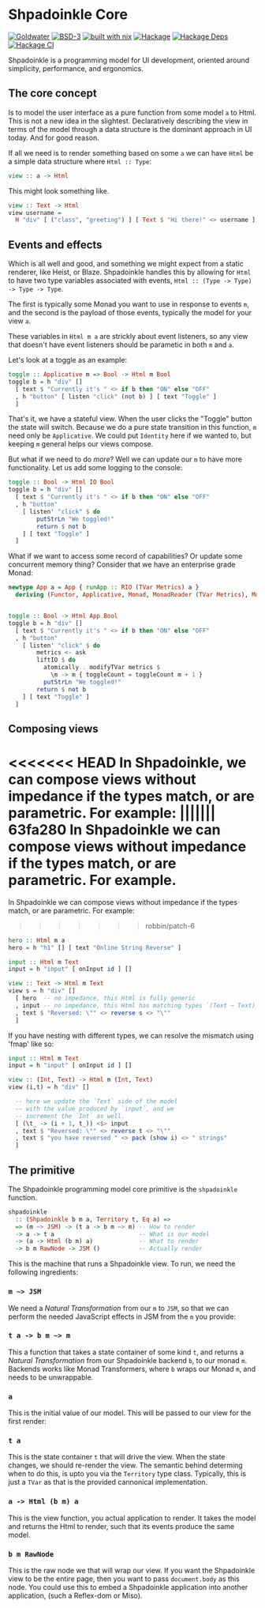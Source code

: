 # Shpadoinkle Core

[![Goldwater](https://gitlab.com/fresheyeball/Shpadoinkle/badges/master/pipeline.svg)](https://gitlab.com/fresheyeball/Shpadoinkle)
[![BSD-3](https://img.shields.io/badge/License-BSD%203--Clause-blue.svg)](https://opensource.org/licenses/BSD-3-Clause)
[![built with nix](https://img.shields.io/badge/built%20with-nix-41439a)](https://builtwithnix.org)
[![Hackage](https://img.shields.io/hackage/v/Shpadoinkle.svg)](https://hackage.haskell.org/package/Shpadoinkle)
[![Hackage Deps](https://img.shields.io/hackage-deps/v/Shpadoinkle.svg)](http://packdeps.haskellers.com/reverse/Shpadoinkle)
[![Hackage CI](https://matrix.hackage.haskell.org/api/v2/packages/Shpadoinkle/badge)](https://matrix.hackage.haskell.org/#/package/Shpadoinkle)

Shpadoinkle is a programming model for UI development, oriented around simplicity,
performance, and ergonomics.

## The core concept

Is to model the user interface as a pure function from some model `a` to Html.
This is not a new idea in the slightest. Declaratively describing the view in terms
of the model through a data structure is the dominant approach in UI today. And
for good reason.

If all we need is to render something based on some `a` we can have `Html` be a
simple data structure where `Html :: Type`:

```haskell
view :: a -> Html
```

This might look something like.

```haskell
view :: Text -> Html
view username =
  H "div" [ ("class", "greeting") ] [ Text $ "Hi there!" <> username ]
```

## Events and effects

Which is all well and good, and something we might expect from a static renderer,
like Heist, or Blaze. Shpadoinkle handles this by allowing for `Html` to have two
type variables associated with events, `Html :: (Type -> Type) -> Type -> Type`.

The first is typically some Monad you want to use in response to events `m`, and
the second is the payload of those events, typically the model for your view `a`.

These variables in `Html m a` are strickly about event listeners, so any view
that doesn't have event listeners should be parametic in both `m` and `a`.

Let's look at a toggle as an example:

```haskell
toggle :: Applicative m => Bool -> Html m Bool
toggle b = h "div" []
  [ text $ "Currently it's " <> if b then "ON" else "OFF"
  , h "button" [ listen "click" (not b) ] [ text "Toggle" ]
  ]
```

That's it, we have a stateful view. When the user clicks
the "Toggle" button the state will switch. Because we do a pure
state transition in this function, `m` need only be `Applicative`.
We could put `Identity` here if we wanted to, but keeping `m` general
helps our views compose.

But what if we need to do _more_? Well we can update our `m` to
have more functionality. Let us add some logging to the console:

```haskell
toggle :: Bool -> Html IO Bool
toggle b = h "div" []
  [ text $ "Currently it's " <> if b then "ON" else "OFF"
  , h "button"
    [ listen' "click" $ do
        putStrLn "We toggled!"
        return $ not b
    ] [ text "Toggle" ]
  ]
```

What if we want to access some record of capabilities? Or update some
concurrent memory thing? Consider that we have an enterprise grade Monad:

```haskell
newtype App a = App { runApp :: RIO (TVar Metrics) a }
  deriving (Functor, Applicative, Monad, MonadReader (TVar Metrics), MonadIO, MonadJSM)


toggle :: Bool -> Html App Bool
toggle b = h "div" []
  [ text $ "Currently it's " <> if b then "ON" else "OFF"
  , h "button"
    [ listen' "click" $ do
        metrics <- ask
        liftIO $ do
          atomically . modifyTVar metrics $
            \m -> m { toggleCount = toggleCount m + 1 }
          putStrLn "We toggled!"
        return $ not b
    ] [ text "Toggle" ]
  ]
```

## Composing views

<<<<<<< HEAD
In Shpadoinkle, we can compose views without impedance if the types match,
or are parametric. For example:
||||||| 63fa280
In Shpadoinkle we can compose views without impedance if the types match,
or are parametric. For example.
=======
In Shpadoinkle we can compose views without impedance if the types match,
or are parametric. For example:
>>>>>>> robbin/patch-6

```haskell
hero :: Html m a
hero = h "h1" [] [ text "Online String Reverse" ]

input :: Html m Text
input = h "input" [ onInput id ] []

view :: Text -> Html m Text
view s = h "div" []
  [ hero  -- no impedance, this Html is fully generic
  , input -- no impedance, this Html has matching types `(Text ~ Text)`
  , text $ "Reversed: \"" <> reverse s <> "\""
  ]
```

If you have nesting with different types,
we can resolve the mismatch using 'fmap' like so:

```haskell
input :: Html m Text
input = h "input" [ onInput id ] []

view :: (Int, Text) -> Html m (Int, Text)
view (i,t) = h "div" []

  -- here we update the `Text` side of the model
  -- with the value produced by `input`, and we
  -- increment the `Int` as well.
  [ (\t_ -> (i + 1, t_)) <$> input
  , text $ "Reversed: \"" <> reverse t <> "\""
  , text $ "you have reversed " <> pack (show i) <> " strings"
  ]
```

## The primitive

The Shpadoinkle programming model core primitive is the `shpadoinkle` function.

```haskell
shpadoinkle
  :: (Shpadoinkle b m a, Territory t, Eq a) =>
  => (m ~> JSM) -> (t a -> b m ~> m) -- How to render
  -> a -> t a                        -- What is our model
  -> (a -> Html (b m) a)             -- What to render
  -> b m RawNode -> JSM ()           -- Actually render
```

This is the machine that runs a Shpadoinkle view. To run, we need
the following ingredients:

### `m ~> JSM`

We need a _Natural Transformation_ from our `m` to `JSM`, so that
we can perform the needed JavaScript effects in JSM from the `m`
you provide:

### `t a -> b m ~> m`

This a function that takes a state container of some kind `t`,
and returns a _Natural Transformation_ from our Shpadoinkle backend `b`,
to our monad `m`. Backends works like Monad Transformers, where
`b` wraps our Monad `m`, and needs to be unwrappable.

### `a`

This is the initial value of our model. This will be passed to our view
for the first render:

### `t a`

This is the state container `t` that will drive the view. When the state
changes, we should re-render the view. The semantic behind determing when
to do this, is upto you via the `Territory` type class. Typically, this is
just a `TVar` as that is the provided cannonical implementation.

### `a -> Html (b m) a`

This is the view function, you actual application to render. It takes
the model and returns the Html to render, such that its events produce the
same model.

### `b m RawNode`

This is the raw node we that will wrap our view. If you want the Shpadoinkle view
to be the entire page, then you want to pass `document.body` as this node.
You could use this to embed a Shpadoinkle application into another application,
(such a Reflex-dom or Miso).

